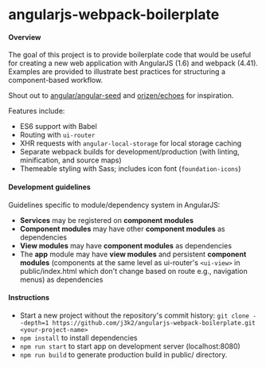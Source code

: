# angularjs-webpack-boilerplate
#### Overview
The goal of this project is to provide boilerplate code that would be useful for creating a new web application with AngularJS (1.6) and webpack (4.41). Examples are provided to illustrate best practices for structuring a component-based workflow. 

Shout out to [angular/angular-seed](https://github.com/angular/angular-seed) and [orizen/echoes](https://github.com/orizens/echoes) for inspiration. 

Features include:
- ES6 support with Babel
- Routing with `ui-router`
- XHR requests with `angular-local-storage` for local storage caching
- Separate webpack builds for development/production (with linting, minification, and source maps)
- Themeable styling with Sass; includes icon font (`foundation-icons`)

#### Development guidelines
Guidelines specific to module/dependency system in AngularJS:
- **Services** may be registered on **component modules**
- **Component modules** may have other **component modules** as dependencies
- **View modules** may have **component modules** as dependencies
- The **app** module may have **view modules** and persistent **component modules** (components at the same level as ui-router's `<ui-view>` in public/index.html which don't change based on route e.g., navigation menus) as dependencies

#### Instructions

- Start a new project without the repository's commit history:
`git clone --depth=1 https://github.com/j3k2/angularjs-webpack-boilerplate.git <your-project-name>`
- `npm install` to install dependencies
- `npm run start` to start app on development server (localhost:8080)
- `npm run build` to generate production build in public/ directory.
